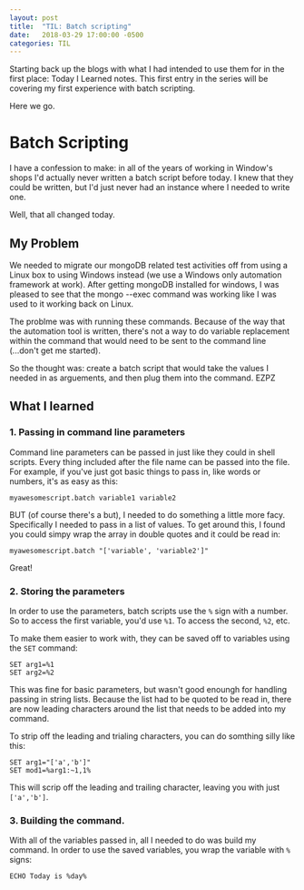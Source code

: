 ```yaml
---
layout: post
title:  "TIL: Batch scripting"
date:   2018-03-29 17:00:00 -0500
categories: TIL
---
```

Starting back up the blogs with what I had intended to use them for in the first place: Today I Learned notes. This first entry in the series will be covering my first experience with batch scripting.

Here we go.

# Batch Scripting
I have a confession to make: in all of the years of working in Window's shops I'd actually never written a batch script before today. I knew that they could be written, but I'd just never had an instance where I needed to write one.

Well, that all changed today.


## My Problem
We needed to migrate our mongoDB related test activities off from using a Linux box to using Windows instead (we use a Windows only automation framework at work). After getting mongoDB installed for windows, I was pleased to see that the mongo --exec command was working like I was used to it working back on Linux.

The problme was with running these commands. Because of the way that the automation tool is written, there's not a way to do variable replacement within the command that would need to be sent to the command line (...don't get me started).

So the thought was: create a batch script that would take the values I needed in as arguements, and then plug them into the command. EZPZ

## What I learned
### 1. Passing in command line parameters
Command line parameters can be passed in just like they could in shell scripts. Every thing included after the file name can be passed into the file. For example, if you've just got basic things to pass in, like words or numbers, it's as easy as this:

`myawesomescript.batch variable1 variable2`

BUT (of course there's a but), I needed to do something a little more facy. Specifically I needed to pass in a list of values. To get around this, I found you could simpy wrap the array in double quotes and it could be read in:

`myawesomescript.batch "['variable', 'variable2']"`

Great!

### 2. Storing the parameters
In order to use the parameters, batch scripts use the `%` sign with a number. So to access the first variable, you'd use `%1`. To access the second, `%2`, etc.

To make them easier to work with, they can be saved off to variables using the `SET` command:

```Batch
SET arg1=%1
SET arg2=%2
```
This was fine for basic parameters, but wasn't good enoungh for handling passing in string lists. Because the list had to be quoted to be read in, there are now leading characters around the list that needs to be added into my command.

To strip off the leading and trialing characters, you can do somthing silly like this:

```Batch
SET arg1="['a','b']"
SET mod1=%arg1:~1,1%
```
This will scrip off the leading and trailing character, leaving you with just `['a','b']`.

### 3. Building the command.
With all of the variables passed in, all I needed to do was build my command. In order to use the saved variables, you wrap the variable with `%` signs:

```Batch
ECHO Today is %day%
```
